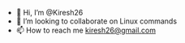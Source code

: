 - 👋 Hi, I’m @Kiresh26
- 💞️ I’m looking to collaborate on Linux commands
- 📫 How to reach me kiresh26@gmail.com

<!---
Kiresh26/Kiresh26 is a ✨ special ✨ repository because its `README.md` (this file) appears on your GitHub profile.
You can click the Preview link to take a look at your changes.
--->
